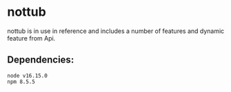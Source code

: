 nottub
=======

nottub is in use in reference and includes a number of features and dynamic feature from Api.

## Dependencies:
```
node v16.15.0
npm 8.5.5
```
